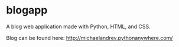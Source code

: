 # blogapp
A blog web application made with Python, HTML, and CSS.

Blog can be found here: http://michaelandrev.pythonanywhere.com/